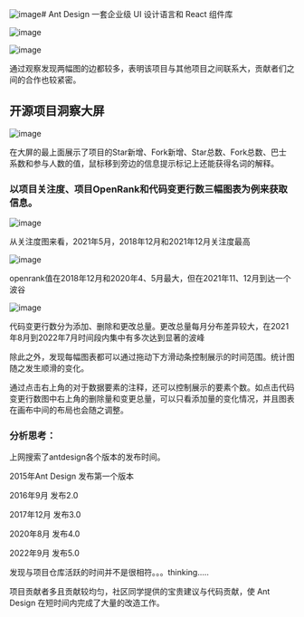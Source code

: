 ![image](https://github.com/jjhengxin/ds-2023-autumn/assets/144665728/cd6f98fb-fba6-45de-bb39-7a1785f21c12)# Ant Design 一套企业级 UI 设计语言和 React 组件库

![image](https://github.com/jjhengxin/ds-2023-autumn/assets/144665728/68334e67-e0ff-45d0-a356-1b0de015c914)

![image](https://github.com/jjhengxin/ds-2023-autumn/assets/144665728/104c50b1-9c4c-4a8a-a007-9c4a93787772)


通过观察发现两幅图的边都较多，表明该项目与其他项目之间联系大，贡献者们之间的合作也较紧密。

## 开源项目洞察大屏

![image](https://github.com/jjhengxin/ds-2023-autumn/assets/144665728/be69a1a8-f2d5-4da3-ac32-61342875428d)

在大屏的最上面展示了项目的Star新增、Fork新增、Star总数、Fork总数、巴士系数和参与人数的值，鼠标移到旁边的信息提示标记上还能获得名词的解释。

### 以项目关注度、项目OpenRank和代码变更行数三幅图表为例来获取信息。

![image](https://github.com/jjhengxin/ds-2023-autumn/assets/144665728/afc719c3-31c5-4753-9ee4-63515d888b57)

从关注度图来看，2021年5月，2018年12月和2021年12月关注度最高

![image](https://github.com/jjhengxin/ds-2023-autumn/assets/144665728/3c1c3b9a-6838-44fa-85d9-78c20b814bb8)

openrank值在2018年12月和2020年4、5月最大，但在2021年11、12月到达一个波谷

![image](https://github.com/jjhengxin/ds-2023-autumn/assets/144665728/16595722-15fa-4680-adb6-36fb0984b2cf)

代码变更行数分为添加、删除和更改总量。更改总量每月分布差异较大，在2021年8月到2022年7月时间段内集中有多次达到显著的波峰

除此之外，发现每幅图表都可以通过拖动下方滑动条控制展示的时间范围。统计图随之发生顺滑的变化。

通过点击右上角的对于数据要素的注释，还可以控制展示的要素个数。如点击代码变更行数图中右上角的删除量和变更总量，可以只看添加量的变化情况，并且图表在画布中间的布局也会随之调整。

### 分析思考：

上网搜索了antdesign各个版本的发布时间。

2015年Ant Design 发布第一个版本

2016年9月 发布2.0

2017年12月 发布3.0

2020年8月 发布4.0

2022年9月 发布5.0

发现与项目仓库活跃的时间并不是很相符。。。thinking.....

项目贡献者多且贡献较均匀，社区同学提供的宝贵建议与代码贡献，使 Ant Design 在短时间内完成了大量的改造工作。
